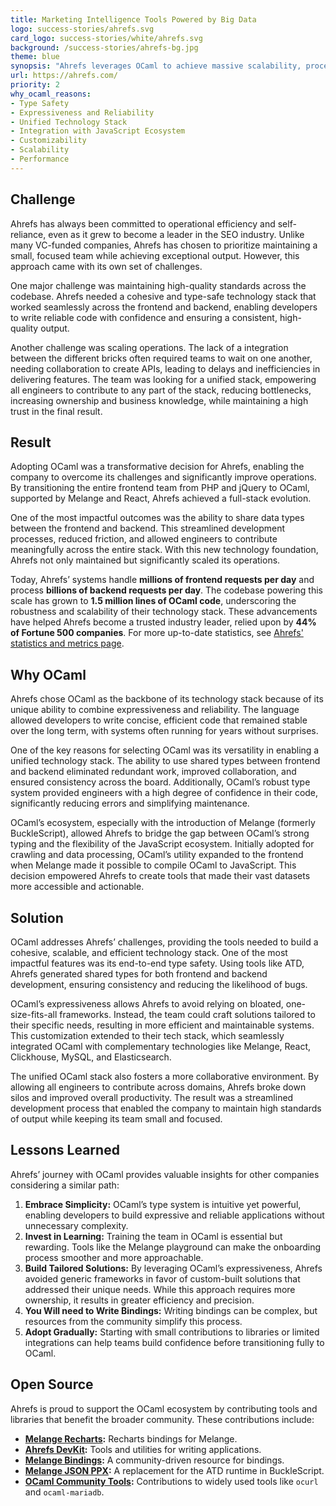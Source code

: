 ```yaml
---
title: Marketing Intelligence Tools Powered by Big Data
logo: success-stories/ahrefs.svg
card_logo: success-stories/white/ahrefs.svg
background: /success-stories/ahrefs-bg.jpg
theme: blue
synopsis: "Ahrefs leverages OCaml to achieve massive scalability, processing billions of daily requests, running the third biggest web crawler in the world, while maintaining a lean, efficient team."
url: https://ahrefs.com/
priority: 2
why_ocaml_reasons:
- Type Safety
- Expressiveness and Reliability
- Unified Technology Stack
- Integration with JavaScript Ecosystem
- Customizability
- Scalability
- Performance
---
```


## Challenge

Ahrefs has always been committed to operational efficiency and self-reliance, even as it grew to become a leader in the SEO industry. Unlike many VC-funded companies, Ahrefs has chosen to prioritize maintaining a small, focused team while achieving exceptional output. However, this approach came with its own set of challenges.


One major challenge was maintaining high-quality standards across the codebase. Ahrefs needed a cohesive and type-safe technology stack that worked seamlessly across the frontend and backend, enabling developers to write reliable code with confidence and ensuring a consistent, high-quality output.

Another challenge was scaling operations. The lack of a integration between the different bricks often required teams to wait on one another, needing collaboration to create APIs, leading to delays and inefficiencies in delivering features. The team was looking for a unified stack, empowering all engineers to contribute to any part of the stack, reducing bottlenecks, increasing ownership and business knowledge, while maintaining a high trust in the final result.

## Result

Adopting OCaml was a transformative decision for Ahrefs, enabling the company to overcome its challenges and significantly improve operations. By transitioning the entire frontend team from PHP and jQuery to OCaml, supported by Melange and React, Ahrefs achieved a full-stack evolution.

One of the most impactful outcomes was the ability to share data types between the frontend and backend. This streamlined development processes, reduced friction, and allowed engineers to contribute meaningfully across the entire stack. With this new technology foundation, Ahrefs not only maintained but significantly scaled its operations.

Today, Ahrefs’ systems handle **millions of frontend requests per day** and process **billions of backend requests per day**. The codebase powering this scale has grown to **1.5 million lines of OCaml code**, underscoring the robustness and scalability of their technology stack. These advancements have helped Ahrefs become a trusted industry leader, relied upon by **44% of Fortune 500 companies**.
For more up-to-date statistics, see [Ahrefs' statistics and metrics page](https://ahrefs.com/big-data).

## Why OCaml

Ahrefs chose OCaml as the backbone of its technology stack because of its unique ability to combine expressiveness and reliability. The language allowed developers to write concise, efficient code that remained stable over the long term, with systems often running for years without surprises.

One of the key reasons for selecting OCaml was its versatility in enabling a unified technology stack. The ability to use shared types between frontend and backend eliminated redundant work, improved collaboration, and ensured consistency across the board. Additionally, OCaml’s robust type system provided engineers with a high degree of confidence in their code, significantly reducing errors and simplifying maintenance.

OCaml’s ecosystem, especially with the introduction of Melange (formerly BuckleScript), allowed Ahrefs to bridge the gap between OCaml’s strong typing and the flexibility of the JavaScript ecosystem. Initially adopted for crawling and data processing, OCaml’s utility expanded to the frontend when Melange made it possible to compile OCaml to JavaScript. This decision empowered Ahrefs to create tools that made their vast datasets more accessible and actionable.

## Solution

OCaml addresses Ahrefs’ challenges, providing the tools needed to build a cohesive, scalable, and efficient technology stack. One of the most impactful features was its end-to-end type safety. Using tools like ATD, Ahrefs generated shared types for both frontend and backend development, ensuring consistency and reducing the likelihood of bugs.

OCaml’s expressiveness allows Ahrefs to avoid relying on bloated, one-size-fits-all frameworks. Instead, the team could craft solutions tailored to their specific needs, resulting in more efficient and maintainable systems. This customization extended to their tech stack, which seamlessly integrated OCaml with complementary technologies like Melange, React, Clickhouse, MySQL, and Elasticsearch.

The unified OCaml stack also fosters a more collaborative environment. By allowing all engineers to contribute across domains, Ahrefs broke down silos and improved overall productivity. The result was a streamlined development process that enabled the company to maintain high standards of output while keeping its team small and focused.

## Lessons Learned

Ahrefs’ journey with OCaml provides valuable insights for other companies considering a similar path:

1. **Embrace Simplicity:** OCaml’s type system is intuitive yet powerful, enabling developers to build expressive and reliable applications without unnecessary complexity.
2. **Invest in Learning:** Training the team in OCaml is essential but rewarding. Tools like the Melange playground can make the onboarding process smoother and more approachable.
3. **Build Tailored Solutions:** By leveraging OCaml’s expressiveness, Ahrefs avoided generic frameworks in favor of custom-built solutions that addressed their unique needs. While this approach requires more ownership, it results in greater efficiency and precision.
4. **You Will need to Write Bindings:** Writing bindings can be complex, but resources from the community simplify this process.
5. **Adopt Gradually:** Starting with small contributions to libraries or limited integrations can help teams build confidence before transitioning fully to OCaml.

## Open Source

Ahrefs is proud to support the OCaml ecosystem by contributing tools and libraries that benefit the broader community. These contributions include:

- **[Melange Recharts](https://github.com/ahrefs/melange-recharts):** Recharts bindings for Melange.
- **[Ahrefs DevKit](https://github.com/ahrefs/devkit):** Tools and utilities for writing applications.
- **[Melange Bindings](https://github.com/melange-community/bindings):** A community-driven resource for bindings.
- **[Melange JSON PPX](https://github.com/ahrefs/melange-json-ppx):** A replacement for the ATD runtime in BuckleScript.
- **[OCaml Community Tools](https://github.com/ocaml-community):** Contributions to widely used tools like `ocurl` and `ocaml-mariadb`.
